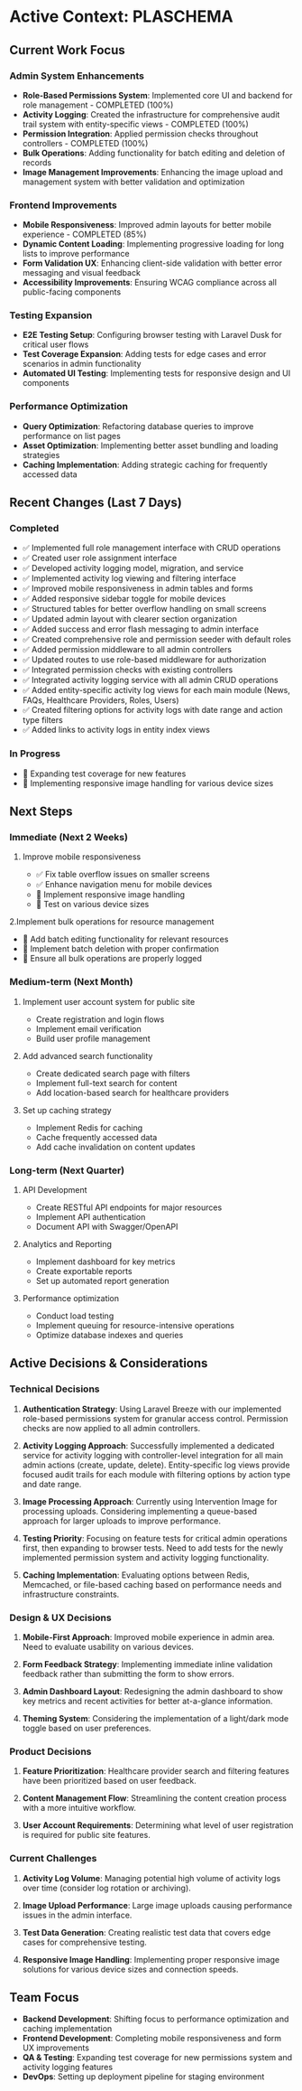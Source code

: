 # Active Context: PLASCHEMA

## Current Work Focus

### Admin System Enhancements

- **Role-Based Permissions System**: Implemented core UI and backend for role management - COMPLETED (100%)
- **Activity Logging**: Created the infrastructure for comprehensive audit trail system with entity-specific views - COMPLETED (100%)
- **Permission Integration**: Applied permission checks throughout controllers - COMPLETED (100%)
- **Bulk Operations**: Adding functionality for batch editing and deletion of records
- **Image Management Improvements**: Enhancing the image upload and management system with better validation and optimization

### Frontend Improvements

- **Mobile Responsiveness**: Improved admin layouts for better mobile experience - COMPLETED (85%)
- **Dynamic Content Loading**: Implementing progressive loading for long lists to improve performance
- **Form Validation UX**: Enhancing client-side validation with better error messaging and visual feedback
- **Accessibility Improvements**: Ensuring WCAG compliance across all public-facing components

### Testing Expansion

- **E2E Testing Setup**: Configuring browser testing with Laravel Dusk for critical user flows
- **Test Coverage Expansion**: Adding tests for edge cases and error scenarios in admin functionality
- **Automated UI Testing**: Implementing tests for responsive design and UI components

### Performance Optimization

- **Query Optimization**: Refactoring database queries to improve performance on list pages
- **Asset Optimization**: Implementing better asset bundling and loading strategies
- **Caching Implementation**: Adding strategic caching for frequently accessed data

## Recent Changes (Last 7 Days)

### Completed

- ✅ Implemented full role management interface with CRUD operations
- ✅ Created user role assignment interface
- ✅ Developed activity logging model, migration, and service
- ✅ Implemented activity log viewing and filtering interface
- ✅ Improved mobile responsiveness in admin tables and forms
- ✅ Added responsive sidebar toggle for mobile devices
- ✅ Structured tables for better overflow handling on small screens
- ✅ Updated admin layout with clearer section organization
- ✅ Added success and error flash messaging to admin interface
- ✅ Created comprehensive role and permission seeder with default roles
- ✅ Added permission middleware to all admin controllers
- ✅ Updated routes to use role-based middleware for authorization
- ✅ Integrated permission checks with existing controllers
- ✅ Integrated activity logging service with all admin CRUD operations
- ✅ Added entity-specific activity log views for each main module (News, FAQs, Healthcare Providers, Roles, Users)
- ✅ Created filtering options for activity logs with date range and action type filters
- ✅ Added links to activity logs in entity index views

### In Progress

- 🔄 Expanding test coverage for new features
- 🔄 Implementing responsive image handling for various device sizes

## Next Steps

### Immediate (Next 2 Weeks)

1. Improve mobile responsiveness

   - ✅ Fix table overflow issues on smaller screens
   - ✅ Enhance navigation menu for mobile devices
   - 🔄 Implement responsive image handling
   - 🔄 Test on various device sizes

2.Implement bulk operations for resource management

- 🔄 Add batch editing functionality for relevant resources
- 🔄 Implement batch deletion with proper confirmation
- 🔄 Ensure all bulk operations are properly logged

### Medium-term (Next Month)

1. Implement user account system for public site

   - Create registration and login flows
   - Implement email verification
   - Build user profile management

2. Add advanced search functionality

   - Create dedicated search page with filters
   - Implement full-text search for content
   - Add location-based search for healthcare providers

3. Set up caching strategy
   - Implement Redis for caching
   - Cache frequently accessed data
   - Add cache invalidation on content updates

### Long-term (Next Quarter)

1. API Development

   - Create RESTful API endpoints for major resources
   - Implement API authentication
   - Document API with Swagger/OpenAPI

2. Analytics and Reporting

   - Implement dashboard for key metrics
   - Create exportable reports
   - Set up automated report generation

3. Performance optimization
   - Conduct load testing
   - Implement queuing for resource-intensive operations
   - Optimize database indexes and queries

## Active Decisions & Considerations

### Technical Decisions

1. **Authentication Strategy**: Using Laravel Breeze with our implemented role-based permissions system for granular access control. Permission checks are now applied to all admin controllers.

2. **Activity Logging Approach**: Successfully implemented a dedicated service for activity logging with controller-level integration for all main admin actions (create, update, delete). Entity-specific log views provide focused audit trails for each module with filtering options by action type and date range.

3. **Image Processing Approach**: Currently using Intervention Image for processing uploads. Considering implementing a queue-based approach for larger uploads to improve performance.

4. **Testing Priority**: Focusing on feature tests for critical admin operations first, then expanding to browser tests. Need to add tests for the newly implemented permission system and activity logging functionality.

5. **Caching Implementation**: Evaluating options between Redis, Memcached, or file-based caching based on performance needs and infrastructure constraints.

### Design & UX Decisions

1. **Mobile-First Approach**: Improved mobile experience in admin area. Need to evaluate usability on various devices.

2. **Form Feedback Strategy**: Implementing immediate inline validation feedback rather than submitting the form to show errors.

3. **Admin Dashboard Layout**: Redesigning the admin dashboard to show key metrics and recent activities for better at-a-glance information.

4. **Theming System**: Considering the implementation of a light/dark mode toggle based on user preferences.

### Product Decisions

1. **Feature Prioritization**: Healthcare provider search and filtering features have been prioritized based on user feedback.

2. **Content Management Flow**: Streamlining the content creation process with a more intuitive workflow.

3. **User Account Requirements**: Determining what level of user registration is required for public site features.

### Current Challenges

1. **Activity Log Volume**: Managing potential high volume of activity logs over time (consider log rotation or archiving).

2. **Image Upload Performance**: Large image uploads causing performance issues in the admin interface.

3. **Test Data Generation**: Creating realistic test data that covers edge cases for comprehensive testing.

4. **Responsive Image Handling**: Implementing proper responsive image solutions for various device sizes and connection speeds.

## Team Focus

- **Backend Development**: Shifting focus to performance optimization and caching implementation
- **Frontend Development**: Completing mobile responsiveness and form UX improvements
- **QA & Testing**: Expanding test coverage for new permissions system and activity logging features
- **DevOps**: Setting up deployment pipeline for staging environment
